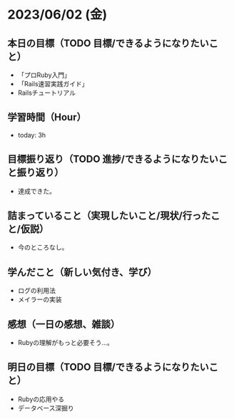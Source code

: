 # 2023/06/02 (金)

## 本日の目標（TODO 目標/できるようになりたいこと）

- 「プロRuby入門」
- 「Rails速習実践ガイド」
- Railsチュートリアル

## 学習時間（Hour）

- today: 3h

## 目標振り返り（TODO 進捗/できるようになりたいこと振り返り）

- 達成できた。

## 詰まっていること（実現したいこと/現状/行ったこと/仮説）

- 今のところなし。

## 学んだこと（新しい気付き、学び）

- ログの利用法
- メイラーの実装

## 感想（一日の感想、雑談）

- Rubyの理解がもっと必要そう…。

## 明日の目標（TODO 目標/できるようになりたいこと）

- Rubyの応用やる
- データベース深掘り
